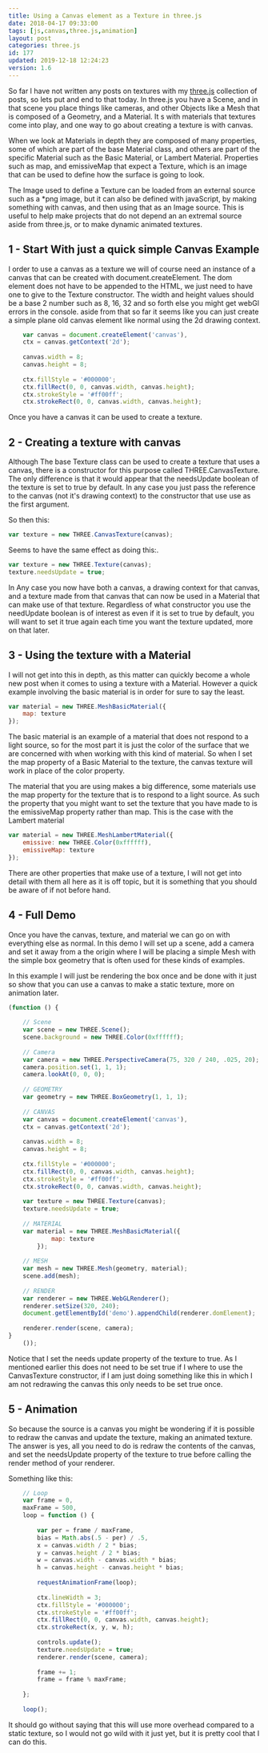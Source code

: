 ```yaml
---
title: Using a Canvas element as a Texture in three.js
date: 2018-04-17 09:33:00
tags: [js,canvas,three.js,animation]
layout: post
categories: three.js
id: 177
updated: 2019-12-18 12:24:23
version: 1.6
---
```


So far I have not written any posts on textures with my [three.js](https://threejs.org/) collection of posts, so lets put and end to that today. In three.js you have a Scene, and in that scene you place things like cameras, and other Objects like a Mesh that is composed of a Geometry, and a Material. It s with materials that textures come into play, and one way to go about creating a texture is with canvas.

When we look at Materials in depth they are composed of many properties, some of which are part of the base Material class, and others are part of the specific Material such as the Basic Material, or Lambert Material. Properties such as map, and emissiveMap that expect a Texture, which is an image that can be used to define how the surface is going to look. 

The Image used to define a Texture can be loaded from an external source such as a \*png image, but it can also be defined with javaScript, by making something with canvas, and then using that as an Image source. This is useful to help make projects that do not depend an an extremal source aside from three.js, or to make dynamic animated textures.

<!-- more -->

## 1 - Start With just a quick simple Canvas Example

I order to use a canvas as a texture we will of course need an instance of a canvas that can be created with document.createElement. The dom element does not have to be appended to the HTML, we just need to have one to give to the Texture constructor. The width and height values should be a base 2 number such as 8, 16, 32 and so forth else you might get webGl errors in the console. aside from that so far it seems like you can just create a simple plane old canvas element like normal using the 2d drawing context.

```js
    var canvas = document.createElement('canvas'),
    ctx = canvas.getContext('2d');
 
    canvas.width = 8;
    canvas.height = 8;
 
    ctx.fillStyle = '#000000';
    ctx.fillRect(0, 0, canvas.width, canvas.height);
    ctx.strokeStyle = '#ff00ff';
    ctx.strokeRect(0, 0, canvas.width, canvas.height);
```

Once you have a canvas it can be used to create a texture.

## 2 - Creating a texture with canvas

Although The base Texture class can be used to create a texture that uses a canvas, there is a constructor for this purpose called THREE.CanvasTexture. The only difference is that it would appear that the needsUpdate boolean of the texture is set to true by default. In any case you just pass the reference to the canvas \(not it's drawing context\) to the constructor that use use as the first argument.

So then this:
```js
var texture = new THREE.CanvasTexture(canvas);
```

Seems to have the same effect as doing this:.
```js
var texture = new THREE.Texture(canvas);
texture.needsUpdate = true;
```

In Any case you now have both a canvas, a drawing context for that canvas, and a texture made from that canvas that can now be used in a Material that can make use of that texture. Regardless of what constructor you use the needUpdate boolean is of interest as even if it is set to true by default, you will want to set it true again each time you want the texture updated, more on that later.

## 3 - Using the texture with a Material

I will not get into this in depth, as this matter can quickly become a whole new post when it comes to using a texture with a Material. However a quick example involving the basic material is in order for sure to say the least.

```js
var material = new THREE.MeshBasicMaterial({
    map: texture
});
```

The basic material is an example of a material that does not respond to a light source, so for the most part it is just the color of the surface that we are concerned with when working with this kind of material. So when I set the map property of a Basic Material to the texture, the canvas texture will work in place of the color property.

The material that you are using makes a big difference, some materials use the map property for the texture that is to respond to a light source. As such the property that you might want to set the texture that you have made to is the emissiveMap property rather than map. This is the case with the Lambert material

```js
var material = new THREE.MeshLambertMaterial({
    emissive: new THREE.Color(0xffffff),
    emissiveMap: texture
});
```

There are other properties that make use of a texture, I will not get into detail with them all here as it is off topic, but it is something that you should be aware of if not before hand.

## 4 - Full Demo

Once you have the canvas, texture, and material we can go on with everything else as normal. In this demo I will set up a scene, add a camera and set it away from a the origin where I will be placing a simple Mesh with the simple box geometry that is often used for these kinds of examples.

In this example I will just be rendering the box once and be done with it just so show that you can use a canvas to make a static texture, more on animation later.

```js
(function () {
 
    // Scene
    var scene = new THREE.Scene();
    scene.background = new THREE.Color(0xffffff);
 
    // Camera
    var camera = new THREE.PerspectiveCamera(75, 320 / 240, .025, 20);
    camera.position.set(1, 1, 1);
    camera.lookAt(0, 0, 0);
 
    // GEOMETRY
    var geometry = new THREE.BoxGeometry(1, 1, 1);
 
    // CANVAS
    var canvas = document.createElement('canvas'),
    ctx = canvas.getContext('2d');
 
    canvas.width = 8;
    canvas.height = 8;
 
    ctx.fillStyle = '#000000';
    ctx.fillRect(0, 0, canvas.width, canvas.height);
    ctx.strokeStyle = '#ff00ff';
    ctx.strokeRect(0, 0, canvas.width, canvas.height);
 
    var texture = new THREE.Texture(canvas);
    texture.needsUpdate = true;
 
    // MATERIAL
    var material = new THREE.MeshBasicMaterial({
            map: texture
        });
 
    // MESH
    var mesh = new THREE.Mesh(geometry, material);
    scene.add(mesh);
 
    // RENDER
    var renderer = new THREE.WebGLRenderer();
    renderer.setSize(320, 240);
    document.getElementById('demo').appendChild(renderer.domElement);
 
    renderer.render(scene, camera);
}
    ());
```

Notice that I set the needs update property of the texture to true. As I mentioned earlier this does not need to be set true if I where to use the CanvasTexture constructor, if I am just doing something like this in which I am not redrawing the canvas this only needs to be set true once.

## 5 - Animation

So because the source is a canvas you might be wondering if it is possible to redraw the canvas and update the texture, making an animated texture. The answer is yes, all you need to do is redraw the contents of the canvas, and set the needsUpdate property of the texture to true before calling the render method of your renderer.

Something like this:

```js
    // Loop
    var frame = 0,
    maxFrame = 500,
    loop = function () {
 
        var per = frame / maxFrame,
        bias = Math.abs(.5 - per) / .5,
        x = canvas.width / 2 * bias;
        y = canvas.height / 2 * bias;
        w = canvas.width - canvas.width * bias;
        h = canvas.height - canvas.height * bias;
 
        requestAnimationFrame(loop);
 
        ctx.lineWidth = 3;
        ctx.fillStyle = '#000000';
        ctx.strokeStyle = '#ff00ff';
        ctx.fillRect(0, 0, canvas.width, canvas.height);
        ctx.strokeRect(x, y, w, h);
 
        controls.update();
        texture.needsUpdate = true;
        renderer.render(scene, camera);
 
        frame += 1;
        frame = frame % maxFrame;
 
    };
 
    loop();
```

It should go without saying that this will use more overhead compared to a static texture, so I would not go wild with it just yet, but it is pretty cool that I can do this.
